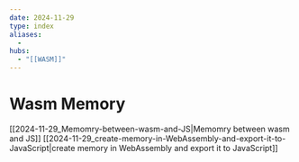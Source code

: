 ```yaml
---
date: 2024-11-29
type: index
aliases:
  -
hubs:
  - "[[WASM]]"
---
```


# Wasm Memory

[[2024-11-29_Memomry-between-wasm-and-JS|Memomry between wasm and JS]]
[[2024-11-29_create-memory-in-WebAssembly-and-export-it-to-JavaScript|create memory in WebAssembly and export it to JavaScript]]

